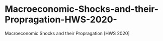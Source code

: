 # Macroeconomic-Shocks-and-their-Propragation-HWS-2020-
Macroeconomic Shocks and their Propragation [HWS 2020]
